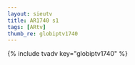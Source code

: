 ```yaml
--- 
layout: sieutv
title: AR1740 s1
tags: [ARtv]
thumb_re: globiptv1740
---
```

{% include tvadv key="globiptv1740" %} 
